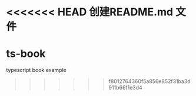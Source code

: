 <<<<<<< HEAD
创建README.md 文件
=======
# ts-book
typescript book example
>>>>>>> f8012764360f5a856e852f31ba3d911b66f1e3d4
